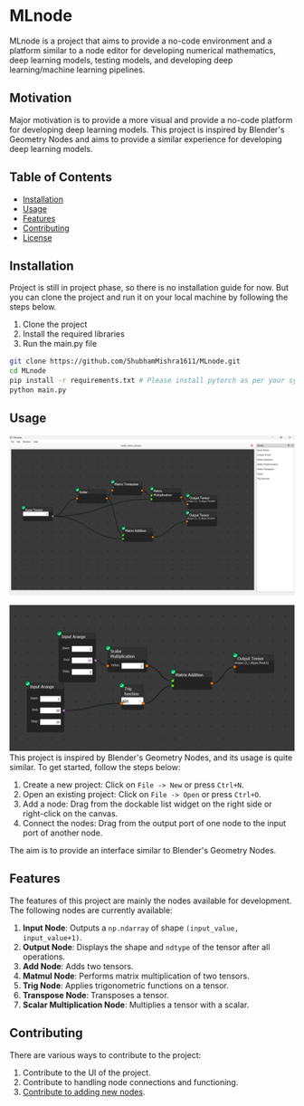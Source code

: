 # MLnode

MLnode is a project that aims to provide a no-code environment and a platform similar to a node editor for developing numerical mathematics, deep learning models, testing models, and developing deep learning/machine learning pipelines.
## Motivation

Major motivation is to provide a more visual and provide a no-code platform for developing deep learning models. This project is inspired by Blender's Geometry Nodes and aims to provide a similar experience for developing deep learning models.

## Table of Contents

- [Installation](#installation)
- [Usage](#usage)
- [Features](#features)
- [Contributing](#contributing)
- [License](#license)

## Installation

Project is still in project phase, so there is no installation guide for now. But you can clone the project and run it on your local machine by following the steps below.

1. Clone the project
2. Install the required libraries
3. Run the main.py file

```sh
git clone https://github.com/ShubhamMishra1611/MLnode.git
cd MLnode
pip install -r requirements.txt # Please install pytorch as per your system configuration
python main.py
```
## Usage

![svg](https://github.com/ShubhamMishra1611/MLnode/blob/2caed06ef23eff291d53d32d13c60c97ec44f127/res/Simple_matrix_calc.png)

![svg](https://github.com/ShubhamMishra1611/MLnode/blob/89a0220559e60555d7deda43dc65fb586ddcc564/res/arange_node_test.png)
This project is inspired by Blender's Geometry Nodes, and its usage is quite similar. To get started, follow the steps below:

1. Create a new project: Click on `File -> New` or press `Ctrl+N`.
2. Open an existing project: Click on `File -> Open` or press `Ctrl+O`.
3. Add a node: Drag from the dockable list widget on the right side or right-click on the canvas.
4. Connect the nodes: Drag from the output port of one node to the input port of another node.

The aim is to provide an interface similar to Blender's Geometry Nodes.

## Features

The features of this project are mainly the nodes available for development. The following nodes are currently available:

1. **Input Node**: Outputs a `np.ndarray` of shape `(input_value, input_value+1)`.
2. **Output Node**: Displays the shape and `ndtype` of the tensor after all operations.
3. **Add Node**: Adds two tensors.
4. **Matmul Node**: Performs matrix multiplication of two tensors.
5. **Trig Node**: Applies trigonometric functions on a tensor.
6. **Transpose Node**: Transposes a tensor.
7. **Scalar Multiplication Node**: Multiplies a tensor with a scalar.

## Contributing

There are various ways to contribute to the project:

1. Contribute to the UI of the project.
2. Contribute to handling node connections and functioning.
3. [Contribute to adding new nodes](https://github.com/ShubhamMishra1611/MLnode/tree/898a2a794ac8b970090046d4a2d15dbacc407a42/MLnodes_nodes).

